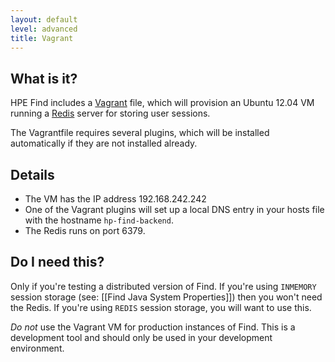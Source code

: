 ```yaml
---
layout: default
level: advanced
title: Vagrant
---
```


## What is it?

HPE Find includes a [Vagrant](http://vagrantup.com) file, which will provision an Ubuntu 12.04 VM running a [Redis](http://redis.io/) server for storing user sessions.

The Vagrantfile requires several plugins, which will be installed automatically if they are not installed already.

## Details

- The VM has the IP address 192.168.242.242
- One of the Vagrant plugins will set up a local DNS entry in your hosts file with the hostname `hp-find-backend`.
- The Redis runs on port 6379.

## Do I need this?

Only if you're testing a distributed version of Find.  If you're using `INMEMORY` session storage (see: [[Find Java System Properties]]) then you won't need the Redis.  If you're using `REDIS` session storage, you will want to use this.

*Do not* use the Vagrant VM for production instances of Find.  This is a development tool and should only be used in your development environment.